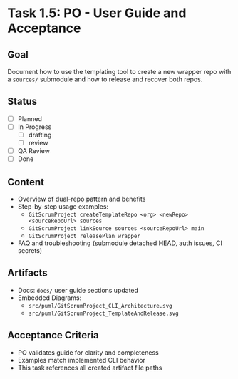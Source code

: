 # Task 1.5: PO - User Guide and Acceptance

## Goal
Document how to use the templating tool to create a new wrapper repo with a `sources/` submodule and how to release and recover both repos.

## Status
- [ ] Planned
- [ ] In Progress
  - [ ] drafting
  - [ ] review
- [ ] QA Review
- [ ] Done

## Content
- Overview of dual-repo pattern and benefits
- Step-by-step usage examples:
  - `GitScrumProject createTemplateRepo <org> <newRepo> <sourceRepoUrl> sources`
  - `GitScrumProject linkSource sources <sourceRepoUrl> main`
  - `GitScrumProject releasePlan wrapper`
- FAQ and troubleshooting (submodule detached HEAD, auth issues, CI secrets)

## Artifacts
- Docs: `docs/` user guide sections updated
- Embedded Diagrams:
  - `src/puml/GitScrumProject_CLI_Architecture.svg`
  - `src/puml/GitScrumProject_TemplateAndRelease.svg`

## Acceptance Criteria
- PO validates guide for clarity and completeness
- Examples match implemented CLI behavior
- This task references all created artifact file paths